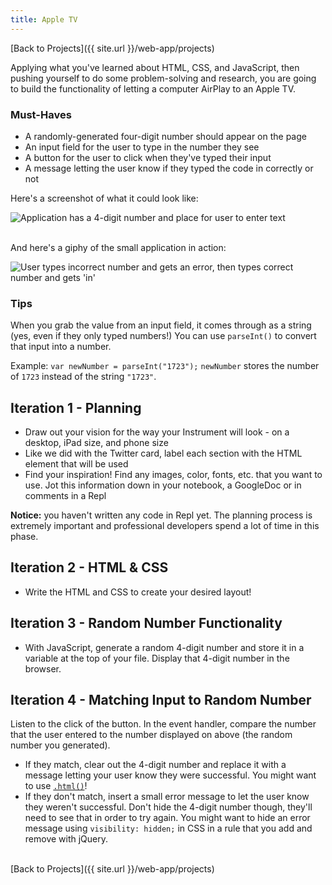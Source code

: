 ```yaml
---
title: Apple TV
---
```


[Back to Projects]({{ site.url }}/web-app/projects)

Applying what you've learned about HTML, CSS, and JavaScript, then pushing yourself to do some problem-solving and research, you are going to build the functionality of letting a computer AirPlay to an Apple TV.

### Must-Haves

- A randomly-generated four-digit number should appear on the page
- An input field for the user to type in the number they see
- A button for the user to click when they've typed their input
- A message letting the user know if they typed the code in correctly or not

Here's a screenshot of what it could look like:

<img class="medium" src="./assets/apple-tv.png" alt="Application has a 4-digit number and place for user to enter text">
<br>
<br>

And here's a giphy of the small application in action:

<img class="medium" src="./assets/apple-tv.gif" alt="User types incorrect number and gets an error, then types correct number and gets 'in'">

### Tips

When you grab the value from an input field, it comes through as a string (yes, even if they only typed numbers!) You can use `parseInt()` to convert that input into a number.

Example: `var newNumber = parseInt("1723");` `newNumber` stores the number of `1723` instead of the string `"1723"`.

## Iteration 1 - Planning

- Draw out your vision for the way your Instrument will look - on a desktop, iPad size, and phone size
- Like we did with the Twitter card, label each section with the HTML element that will be used
- Find your inspiration! Find any images, color, fonts, etc. that you want to use. Jot this information down in your notebook, a GoogleDoc or in comments in a Repl

**Notice:** you haven't written any code in Repl yet. The planning process is extremely important and professional developers spend a lot of time in this phase.
<br>

## Iteration 2 - HTML & CSS

- Write the HTML and CSS to create your desired layout!

## Iteration 3 - Random Number Functionality

- With JavaScript, generate a random 4-digit number and store it in a variable at the top of your file. Display that 4-digit number in the browser.

## Iteration 4 - Matching Input to Random Number

Listen to the click of the button. In the event handler, compare the number that the user entered to the number displayed on above (the random number you generated).
- If they match, clear out the 4-digit number and replace it with a message letting your user know they were successful. You might want to use [`.html()`](https://api.jquery.com/html/)!
- If they don't match, insert a small error message to let the user know they weren't successful. Don't hide the 4-digit number though, they'll need to see that in order to try again. You might want to hide an error message using `visibility: hidden;` in CSS in a rule that you add and remove with jQuery.

<br>
[Back to Projects]({{ site.url }}/web-app/projects)
